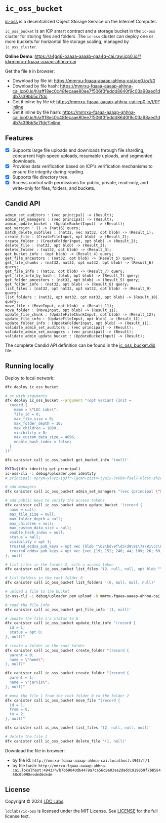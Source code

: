 # `ic_oss_bucket`

[ic-oss](https://github.com/ldclabs/ic-oss) is a decentralized Object Storage Service on the Internet Computer.

`ic_oss_bucket` is an ICP smart contract and a storage bucket in the `ic-oss` cluster for storing files and folders. The `ic-oss` cluster can deploy one or more buckets for horizontal file storage scaling, managed by `ic_oss_cluster`.

**Online Demo**: https://a4gq6-oaaaa-aaaab-qaa4q-cai.raw.icp0.io/?id=mmrxu-fqaaa-aaaap-ahhna-cai

Get the file `0` in browser:
- Download by file id: https://mmrxu-fqaaa-aaaap-ahhna-cai.icp0.io/f/0
- Download by file hash: https://mmrxu-fqaaa-aaaap-ahhna-cai.icp0.io/h/aff18ec0c48fecaae80ee7f506f3feddd8640f9c03a98aed1d4b7a39bb5c7fdc
- Get it inline by file id: https://mmrxu-fqaaa-aaaap-ahhna-cai.icp0.io/f/0?inline
- Get it inline by file hash: https://mmrxu-fqaaa-aaaap-ahhna-cai.icp0.io/h/aff18ec0c48fecaae80ee7f506f3feddd8640f9c03a98aed1d4b7a39bb5c7fdc?inline

## Features

- [x] Supports large file uploads and downloads through file sharding, concurrent high-speed uploads, resumable uploads, and segmented downloads.
- [x] Provides data verification based on ICP's verification mechanisms to ensure file integrity during reading.
- [x] Supports file directory tree.
- [x] Access control with permissions for public, private, read-only, and write-only for files, folders, and buckets.

## Candid API

```shell
admin_set_auditors : (vec principal) -> (Result);
admin_set_managers : (vec principal) -> (Result);
admin_update_bucket : (UpdateBucketInput) -> (Result);
api_version : () -> (nat16) query;
batch_delete_subfiles : (nat32, vec nat32, opt blob) -> (Result_1);
create_file : (CreateFileInput, opt blob) -> (Result_2);
create_folder : (CreateFolderInput, opt blob) -> (Result_2);
delete_file : (nat32, opt blob) -> (Result_3);
delete_folder : (nat32, opt blob) -> (Result_3);
get_bucket_info : (opt blob) -> (Result_4) query;
get_file_ancestors : (nat32, opt blob) -> (Result_5) query;
get_file_chunks : (nat32, nat32, opt nat32, opt blob) -> (Result_6) query;
get_file_info : (nat32, opt blob) -> (Result_7) query;
get_file_info_by_hash : (blob, opt blob) -> (Result_7) query;
get_folder_ancestors : (nat32, opt blob) -> (Result_5) query;
get_folder_info : (nat32, opt blob) -> (Result_8) query;
list_files : (nat32, opt nat32, opt nat32, opt blob) -> (Result_9) query;
list_folders : (nat32, opt nat32, opt nat32, opt blob) -> (Result_10) query;
move_file : (MoveInput, opt blob) -> (Result_11);
move_folder : (MoveInput, opt blob) -> (Result_11);
update_file_chunk : (UpdateFileChunkInput, opt blob) -> (Result_12);
update_file_info : (UpdateFileInput, opt blob) -> (Result_11);
update_folder_info : (UpdateFolderInput, opt blob) -> (Result_11);
validate_admin_set_auditors : (vec principal) -> (Result);
validate_admin_set_managers : (vec principal) -> (Result);
validate_admin_update_bucket : (UpdateBucketInput) -> (Result);
```

The complete Candid API definition can be found in the [ic_oss_bucket.did](https://github.com/ldclabs/ic-oss/tree/main/src/ic_oss_bucket/ic_oss_bucket.did) file.

## Running locally

Deploy to local network:
```bash
dfx deploy ic_oss_bucket

# or with arguments
dfx deploy ic_oss_bucket --argument "(opt variant {Init =
  record {
    name = \"LDC Labs\";
    file_id = 0;
    max_file_size = 0;
    max_folder_depth = 10;
    max_children = 1000;
    visibility = 0;
    max_custom_data_size = 4096;
    enable_hash_index = false;
  }
})"

dfx canister call ic_oss_bucket get_bucket_info '(null)'

MYID=$(dfx identity get-principal)
ic-oss-cli -i debug/uploader.pem identity
# principal: nprym-ylvyz-ig3fr-lgcmn-zzzt4-tyuix-3v6bm-fsel7-6lq6x-zh2w7-zqe

# add managers
dfx canister call ic_oss_bucket admin_set_managers "(vec {principal \"$MYID\"; principal \"nprym-ylvyz-ig3fr-lgcmn-zzzt4-tyuix-3v6bm-fsel7-6lq6x-zh2w7-zqe\"})"

# add public keys to verify the access tokens
dfx canister call ic_oss_bucket admin_update_bucket '(record {
  name = null;
  max_file_size = null;
  max_folder_depth = null;
  max_children = null;
  max_custom_data_size = null;
  enable_hash_index = null;
  status = null;
  visibility = opt 1;
  trusted_ecdsa_pub_keys = opt vec {blob "\02\bd\ef\d5\d8\91\7a\81\cc\91\60\ba\19\95\69\d4\47\d9\d4\7e\e6\71\6c\b8\dc\18\aa\d2\be\8c\4c\cd\eb"};
  trusted_eddsa_pub_keys = opt vec {vec {19; 152; 246; 44; 109; 26; 69; 124; 81; 186; 106; 75; 95; 61; 189; 47; 105; 252; 169; 50; 22; 33; 141; 200; 153; 126; 65; 107; 209; 125; 147; 202}};
}, null)'

# list files in the folder 2, with a access token
dfx canister call ic_oss_bucket list_files '(2, null, null, opt blob "\84\44\a1\01\38\2e\a0\58\ac\a7\01\78\1b\61\6a\75\71\34\2d\72\75\61\61\61\2d\61\61\61\61\61\2d\71\61\61\67\61\2d\63\61\69\02\78\3f\7a\37\77\6a\70\2d\76\36\66\65\33\2d\6b\6b\73\75\35\2d\32\36\66\36\34\2d\64\65\64\74\77\2d\6a\37\6e\64\6a\2d\35\37\6f\6e\78\2d\71\67\61\36\63\2d\65\74\35\65\33\2d\6e\6a\78\35\33\2d\74\61\65\03\78\1b\6d\6d\72\78\75\2d\66\71\61\61\61\2d\61\61\61\61\70\2d\61\68\68\6e\61\2d\63\61\69\04\1a\66\8f\ce\68\05\1a\66\8f\c0\58\06\1a\66\8f\c0\58\09\78\18\46\6f\6c\64\65\72\2e\2a\3a\31\20\42\75\63\6b\65\74\2e\52\65\61\64\2e\2a\58\40\52\66\3e\e7\55\7e\99\2c\66\6d\65\56\54\9f\30\a1\2e\aa\56\69\66\b6\c6\e9\75\d7\c9\02\4c\24\1d\5d\7e\83\7d\c1\13\c6\00\91\56\d9\6a\ae\34\c3\a5\c9\b4\99\b3\47\b7\68\54\8d\dd\9c\9a\9b\a0\f9\1a\f5")'

# list folders in the root folder 0
dfx canister call ic_oss_bucket list_folders '(0, null, null, null)'

# upload a file to the bucket
ic-oss-cli -i debug/uploader.pem upload -b mmrxu-fqaaa-aaaap-ahhna-cai --file README.md

# read the file info
dfx canister call ic_oss_bucket get_file_info '(1, null)'

# update the file 1's status to 0
dfx canister call ic_oss_bucket update_file_info "(record {
  id = 1;
  status = opt 0;
}, null)"

# create a folder in the root folder
dfx canister call ic_oss_bucket create_folder "(record {
  parent = 0;
  name = \"home\";
}, null)"

dfx canister call ic_oss_bucket create_folder "(record {
  parent = 1;
  name = \"jarvis\";
}, null)"

# move the file 1 from the root folder 0 to the folder 2
dfx canister call ic_oss_bucket move_file "(record {
  id = 1;
  from = 0;
  to = 2;
}, null)"

dfx canister call ic_oss_bucket list_files '(2, null, null, null)'

# delete the file 1
dfx canister call ic_oss_bucket delete_file '(1, null)'
```

Download the file in browser:
- by file id: `http://mmrxu-fqaaa-aaaap-ahhna-cai.localhost:4943/f/1`
- by file hash:  `http://mmrxu-fqaaa-aaaap-ahhna-cai.localhost:4943/h/b7bb9040d64479a7ca56c8e03ae2daddc819859f7b858488c0b998eeded6dede`


## License
Copyright © 2024 [LDC Labs](https://github.com/ldclabs).

`ldclabs/ic-oss` is licensed under the MIT License. See [LICENSE](../../LICENSE-MIT) for the full license text.